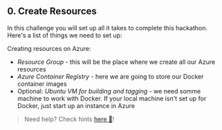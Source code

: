 ## 0. Create Resources
In this challenge you will set up all it takes to complete this hackathon.
Here's a list of things we need to set up:

Creating resources on Azure:
- *Resource Group* - this will be the place where we create all our Azure resources 
- *Azure Container Registry* - here we are going to store our Docker container images
- Optional: *Ubuntu VM for building and tagging* - we need somme machine to work with Docker. If your local machine isn't set up for Docker, just start up an instance in Azure

 > Need help? Check hints [here :blue_book:](hints/creatingresources.md)! 

